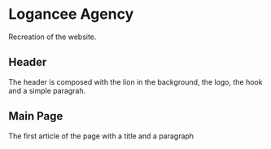 # Logancee Agency

Recreation of the website.

## Header

The header is composed with the lion in the background, the logo, the hook and a simple paragrah.

## Main Page

The first article of the page with a title and a paragraph


